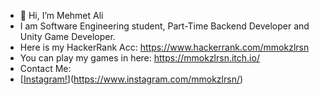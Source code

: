 - 👋 Hi, I’m Mehmet Ali
- I am Software Engineering student, Part-Time Backend Developer and Unity Game Developer.
- Here is my HackerRank Acc: https://www.hackerrank.com/mmokzlrsn 
- You can play my games in here: https://mmokzlrsn.itch.io/
- Contact Me:
- [[Instagram!](https://raw.githubusercontent.com/mmokzlrsn/Images/main/insta.png?token=ASEMKFKQBKDVP6WNL5HN4ILBKFI6O)](https://www.instagram.com/mmokzlrsn/)
